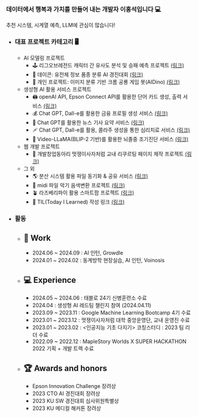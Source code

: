 ### 데이터에서 행복과 가치를 만들어 내는 개발자 이홍석입니다 💻
추천 시스템, 시계열 예측, LLM에 관심이 많습니다!

- ### 대표 프로젝트 카테고리 🖥️
  - AI 모델링 프로젝트
    - 🕹️ 리그오브레전드 캐릭터 간 유사도 분석 및 승패 예측 프로젝트 [(링크)](https://github.com/Leehongseok-code/RiotAI)
    - 🧬 데이콘: 유전체 정보 품종 분류 AI 경진대회 [(링크)](https://github.com/Leehongseok-code/AIProjects/blob/master/%EC%9C%A0%EC%A0%84%EC%B2%B4_%EC%A0%95%EB%B3%B4_%ED%92%88%EC%A2%85_%EB%B6%84%EB%A5%98_AI_%EA%B2%BD%EC%A7%84%EB%8C%80%ED%9A%8C_Github.ipynb)
    - 🦖 개인 프로젝트: 이미지 분류 기반 크롬 공룡 게임 봇(AIDino) [(링크)](https://github.com/Leehongseok-code/AIProjects)
  - 생성형 AI 활용 서비스 프로젝트
    - 🖨 openAI API, Epson Connect API를 활용한 단어 카드 생성, 출력 서비스 [(링크)](https://github.com/Leehongseok-code/BbobaVoca.git)
    - 💰 Chat GPT, Dall-e를 활용한 금융 프로필 생성 서비스 [(링크)](https://github.com/Leehongseok-code/Syncaton)
    - 📰 Chat GPT를 활용한 뉴스 기사 요약 서비스 [(링크)](https://github.com/Leehongseok-code/TeamF)
    - 🩹 Chat GPT, Dall-e를 활용, 콜라주 생성을 통한 심리치료 서비스 [(링크)](https://github.com/Leehongseok-code/skthackaton)
    - 💊  Video-LLaMA(BLIP-2 기반)를 활용한 뇌졸중 조기진단 서비스 [(링크)](https://github.com/Leehongseok-code/LLapport)
  - 웹 개발 프로젝트
    - 🦁 개발창업동아리 멋쟁이사자처럼 교내 리쿠르팅 페이지 제작 프로젝트 [(링크)](https://github.com/LikeLionKURecruit/RecruitPage)
  - 그 외
    - 🌎 분산 시스템 활용 파일 동기화 & 공유 서비스 [(링크)](https://github.com/Leehongseok-code/201912335_CM)
    - 🎼 midi 파일 악기 음색변환 프로젝트 [(링크)](https://github.com/Leehongseok-code/Miditowav_Honglee)
    - 🪴 라즈베리파이 활용 스마트팜 프로젝트 [(링크)](https://github.com/Leehongseok-code/raspberrySmartFarm)
    - 📖 TIL(Today I Learned) 작성 링크 [(링크)](https://github.com/Leehongseok-code/TIL)


- ### 활동
  - ## 💼 Work
    - 2024.06 ~ 2024.09 : AI 인턴, Growdle
    - 2024.01 ~ 2024.02 : 동계방학 현장실습, AI 인턴, Voinosis
  - ## 💻 Experience
    - 2024.05 ~ 2024.06 : 태블로 24기 신병훈련소 수료
    - 2024.04 : 생성형 AI 레드팀 챌린지 참여 (2024.04.11)
    - 2023.09 ~ 2023.11 : Google Machine Learning Bootcamp 4기 수료
    - 2023.01 ~ 2023.12 : 멋쟁이사자처럼 대학 중앙운영단, 교내 운영진 수료
    - 2023.01 ~ 2023.02 : <인공지능 기초 다지기> 코칭스터디 : 2023 팀 리더 수료
    - 2022.09 ~ 2022.12 : MapleStory Worlds X SUPER HACKATHON 2022 기획 + 개발 트랙 수료
  - ## 🏆 Awards and honors
    - Epson Innovation Challenge 장려상
    - 2023 CTO AI 경진대회 장려상
    - 2023 KU SW 경진대회 심사위원특별상
    - 2023 KU 메디컬 해커톤 장려상

